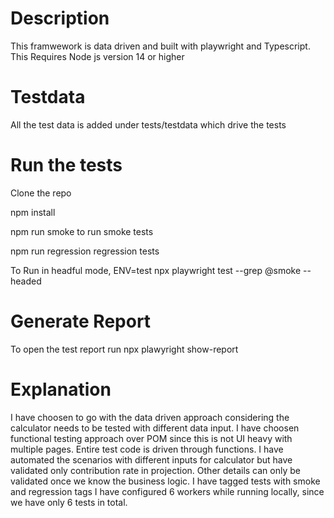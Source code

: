 # Description
This framwework is  data driven and built with playwright and Typescript. This Requires Node js version 14 or higher


# Testdata
All the test data is added under tests/testdata which drive the tests

# Run the tests

Clone the repo

npm install 

npm run smoke to run smoke tests

npm run regression regression tests

To Run in headful mode, ENV=test npx playwright test --grep @smoke --headed

# Generate Report
To open the test report run npx plawyright show-report



# Explanation

I have choosen to go with the data driven approach considering the calculator needs to be tested with different data input.
I have choosen functional testing approach over POM since this is not UI heavy with multiple pages. Entire test code is driven through functions.
I have automated the scenarios with different inputs for calculator but have validated only contribution rate in  projection. Other details can only be validated once we know the business logic.
I have tagged tests with smoke and regression tags 
I have configured 6 workers while running locally, since we have only 6 tests in total.
